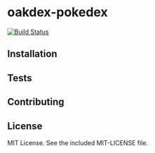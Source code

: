 # oakdex-pokedex

[![Build Status](https://travis-ci.org/jalyna/oakdex-pokedex.svg?branch=master)](https://travis-ci.org/jalyna/oakdex-pokedex)

## Installation

## Tests

## Contributing

## License

MIT License. See the included MIT-LICENSE file.
